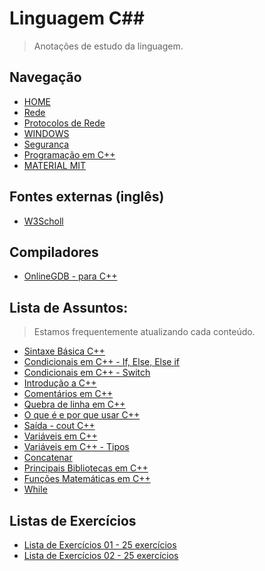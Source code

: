 # Linguagem C##
> Anotações de estudo da linguagem.

## Navegação
- [HOME](https://github.com/andrenevares/materiais/blob/master/readme.md)
- [Rede](https://github.com/andrenevares/materiais/blob/master/redes.md)
- [Protocolos de Rede](https://github.com/andrenevares/materiais/blob/master/protocolos-de-rede.md)
- [WINDOWS](https://github.com/andrenevares/materiais/blob/master/resumos-windows.md)
- [Segurança](https://github.com/andrenevares/materiais/blob/master/seguranca.md)
- [Programação em C++](https://github.com/andrenevares/andrenevares/blob/master/linguagemC%2B%2B/readme.md)
- [MATERIAL MIT]()


## Fontes externas (inglês)
- [W3Scholl](https://www.w3schools.com/cpp/cpp_intro.asp)

## Compiladores
- [OnlineGDB - para C++](https://www.onlinegdb.com/online_c++_compiler)

## Lista de Assuntos: 
> Estamos frequentemente atualizando cada conteúdo.
- [Sintaxe Básica C++](https://github.com/andrenevares/andrenevares/blob/master/linguagemC%2B%2B/porAssunto/sintaxeBasicaC%2B%2B.md)
- [Condicionais em C++ - If, Else, Else if](https://github.com/andrenevares/andrenevares/blob/master/linguagemC++/porAssunto/estruturasCondicionaisC++.md)
- [Condicionais em C++ - Switch](https://github.com/andrenevares/andrenevares/blob/master/linguagemC%2B%2B/porAssunto/estruturasCondicionaisC%2B%2BSwitch.md)
- [Introdução a C++](https://github.com/andrenevares/andrenevares/blob/master/linguagemC%2B%2B/porAssunto/oqueEhC%2B%2B.md)
- [Comentários em C++](https://github.com/andrenevares/andrenevares/blob/master/linguagemC%2B%2B/porAssunto/comentariosEmC%2B%2B.md)
- [Quebra de linha em C++](https://github.com/andrenevares/andrenevares/blob/master/linguagemC++/porAssunto/quebrarLinhac++.md)
- [O que é e por que usar C++](https://github.com/andrenevares/andrenevares/blob/master/linguagemC++/porAssunto/oqueEhC++.md)
- [Saída - cout C++](https://github.com/andrenevares/andrenevares/blob/master/linguagemC%2B%2B/porAssunto/saidaEmC%2B%2B.md)
- [Variáveis em C++](https://github.com/andrenevares/andrenevares/blob/master/linguagemC%2B%2B/porAssunto/variaveisC%2B%2B.md)
- [Variáveis em C++ - Tipos](https://github.com/andrenevares/andrenevares/blob/master/linguagemC++/porAssunto/variaveisEmC++Tipos.md)
- [Concatenar](https://github.com/andrenevares/andrenevares/blob/master/linguagemC%2B%2B/porAssunto/concatenar.md)
- [Principais Bibliotecas em C++](https://github.com/andrenevares/andrenevares/blob/master/linguagemC++/porAssunto/principaisBibliotecasC++.md)
- [Funções Matemáticas em C++](https://github.com/andrenevares/andrenevares/blob/master/linguagemC%2B%2B/porAssunto/funcoesMatematicasC%2B%2B.md)
- [While](https://github.com/andrenevares/andrenevares/blob/master/linguagem_C%2B%2B/porAssunto/while.md)
## Listas de Exercícios 
- [Lista de Exercícios 01 - 25 exercícios](https://github.com/andrenevares/andrenevares/blob/master/linguagemC%2B%2B/listasDeExercicios/lista01.md)
- [Lista de Exercícios 02 - 25 exercícios](https://github.com/andrenevares/andrenevares/blob/master/linguagemC%2B%2B/listasDeExercicios/lista02.md)
